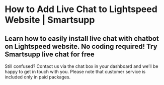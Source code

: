 # How to Add Live Chat to Lightspeed Website | Smartsupp
## Learn how to easily install live chat with chatbot on Lightspeed website. No coding required! Try Smartsupp live chat for free
Still confused? Contact us via the chat box in your dashboard and we’ll be happy to get in touch with you. Please note that customer service is included only in paid packages.

